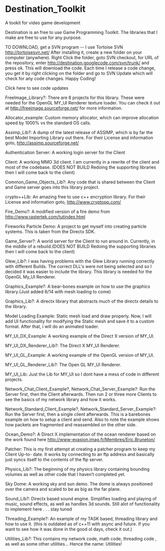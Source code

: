 Destination_Toolkit
===================

A tookit for video game development

Destination is an free to use Game Programming Toolkit. The libraries that I make are free to use for any purpose.

TO DOWNLOAD, get a SVN program -- I use Tortoise SVN http://tortoisesvn.net/ After installing it, create a new folder on your computer (anywhere). Right Click the folder, goto SVN checkout, for URL of the repository, enter http://destination.googlecode.com/svn/trunk/ and press ok. This will download the code. Each time I release a code change, you get it by right clicking on the folder and go to SVN Update which will check for any code changes. Happy Coding!

Click here to see code updates

FreeImage_Library?: There are 8 projects for this library. These were needed for the OpenGL MY_UI Renderer texture loader. You can check it out at http://freeimage.sourceforge.net/ for more information.

Allocator_example: Custom memory allocator, which can improve allocation speed by 1000% vs the standard OS calls.

Assimp_Lib?: A dump of the latest release of ASSIMP, which is by far the best Model Importing Library out there. For their License and information goto, http://assimp.sourceforge.net/

Authentication Server: A working login server for the Client

Client: A working MMO 3d client. I am currently in a rewrite of the client and most of the codebase. (DOES NOT BUILD Redoing the supporting libraries then I will come back to the client)

Common_Game_Objects_Lib?: Any code that is shared between the Client and Game server goes into this library project.

crypto++Lib: An amazing free to use c++ encryption library. For their License and information goto, http://www.cryptopp.com/

Fire_Demo?: A modified version of a fire demo from http://www.rastertek.com/tutindex.html

Fireworks Particle Demo: A project to get myself into creating particle systems. This is taken from the Directx SDK.

Game_Server?: A world server for the Client to run around in. Currently, in the middle of a rebuild.(DOES NOT BUILD Redoing the supporting libraries then I will come back to the client)

Glew_Lib?: I was having problems with the Glew Library running correctly with different Builds. The correct DLL's were not being selected and so I decided it was easier to include the library. This library is needed for the OpenGL My_UI Renderer.

Graphics_Example?: A bear-bones example on how to use the graphics library.(Just added 6/14 with mesh loading to come)

Graphics_Lib?: A directx library that abstracts much of the directx details to the library.

Model Loading Example: Static mesh load and draw properly. Now, I will add UI functionality for modifying the Static mesh and save it to a custom format. After that, i will do an animated loader.

MY_UI_DX_Example: A working example of the Direct X version of MY_UI.

MY_UI_DX_Renderer_Lib?: The Direct X MY_UI Renderer.

MY_UI_GL_Example: A working example of the OpenGL version of MY_UI.

MY_UI_GL_Renderer_Lib?: The Open GL MY_UI Renderer.

MY_UI_Lib: Just the Lib for MY_UI so I dont have a mess of code in different projects.

Network_Chat_Client_Example?, Network_Chat_Server_Example?: Run the Server first, then the Client afterwards. Then run 2 or three more Clients to see the basics of my network library and how it works.

Network_Standard_Client_Example?, Network_Standard_Server_Example?: Run the Server first, then a single client afterwards. This is a barebones example on how to setup a client and send. Also to note the example shows how packets are fragmented and reassembled on the other side.

Ocean_Demo?: A Direct X implementation of the ocean renderer based on the work found here http://www-evasion.imag.fr/Membres/Eric.Bruneton/

Patcher: This is my first attempt at creating a patcher program to keep my Client Up-to- date. It works by connecting to an ftp address and basically just syncs itself to the contents of the ftp server.

Physics_Lib?: The beginning of my physics library containing bounding volumes as well as other code that I haven’t completed yet.

Sky Dome: A working sky and sun demo. The dome is always positioned over the camera and scaled to be as big as the far plane.

Sound_Lib?: Directx based sound engine. Simplifies loading and playing of music, sound effects, as well as handles 3d sounds. Still alot of functionality to implement here . . . stay tuned

Threading_Example?: An example of my TASK based, threading library and how to use it. (this is outdated as of c++11 with async and future. If you want to see how it was done in the good ol days, check it out.)

Utilities_Lib?: This contains my network code, math code, threading code , as well as some other utilities… Hence the name: Utilities! 
